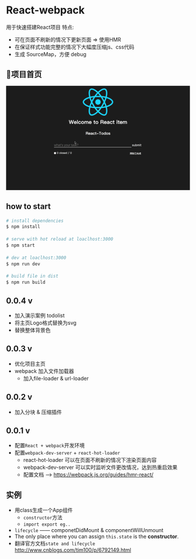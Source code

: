 # React-webpack
用于快速搭建React项目
特点:
*   可在页面不刷新的情况下更新页面 => 使用HMR
*   在保证样式功能完整的情况下大幅度压缩js、css代码
*   生成 SourceMap，方便 debug

## 项目首页
![TimRChen](https://raw.githubusercontent.com/TimRChen/photoRepo/master/react-webpack/2017-08-07%2016_47_10.gif)

## how to start
```bash
# install dependencies
$ npm install

# serve with hot reload at loaclhost:3000
$ npm start

# dev at loaclhost:3000
$ npm run dev

# build file in dist
$ npm run build
```

## 0.0.4 v
*   加入演示案例 todolist
*   将主页Logo格式替换为svg
*   替换整体背景色


## 0.0.3 v
*   优化项目主页
*   webpack 加入文件加载器
    *   加入file-loader & url-loader

## 0.0.2 v
*   加入分块 & 压缩插件

## 0.0.1 v
*   配置`React + webpack`开发环境
*   配置`webpack-dev-server` + `react-hot-loader`
    *   react-hot-loader 可以在页面不刷新的情况下渲染页面内容
    *   webpack-dev-server 可以实时监听文件更改情况，达到热重启效果
    *   配置文档 ——> https://webpack.js.org/guides/hmr-react/

## 实例
*   用class生成一个App组件
    *   `constructor`方法
    *   `import export eg..`
*   `lifecycle` —— componetDidMount & componentWillUnmount
*   The only place where you can assign `this.state` is the **constructor**.
*   翻译官方文档`state and lifecycle` http://www.cnblogs.com/tim100/p/6792149.html


